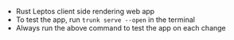 - Rust Leptos client side rendering web app
- To test the app, run `trunk serve --open` in the terminal
- Always run the above command to test the app on each change
